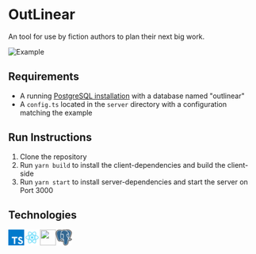# OutLinear

An tool for use by fiction authors to plan their next big work.

![Example](https://user-images.githubusercontent.com/42557448/133675481-c3cd7bde-2d5f-4b04-a6a9-ee5b5df56a6f.gif)

## Requirements

- A running [PostgreSQL installation](https://www.postgresql.org/download/) with a database named "outlinear"
- A `config.ts` located in the `server` directory with a configuration matching the example

## Run Instructions

1. Clone the repository
2. Run `yarn build` to install the client-dependencies and build the client-side
3. Run `yarn start` to install server-dependencies and start the server on Port 3000

## Technologies

<img height="32" width="32" align="left" src='https://raw.githubusercontent.com/github/explore/80688e429a7d4ef2fca1e82350fe8e3517d3494d/topics/typescript/typescript.png' />

<img height="32" width="32" align="left" src='https://raw.githubusercontent.com/github/explore/80688e429a7d4ef2fca1e82350fe8e3517d3494d/topics/react/react.png' />

<img height="32" width="32" align="left" src='https://raw.githubusercontent.com/rahul-jha98/README_icons/main/language_and_tools/square/material-ui/material-ui.svg' />

<img height="32" width="32" align="left" src='https://raw.githubusercontent.com/github/explore/80688e429a7d4ef2fca1e82350fe8e3517d3494d/topics/postgresql/postgresql.png' />


